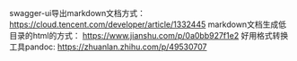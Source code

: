 

swagger-ui导出markdown文档方式：
https://cloud.tencent.com/developer/article/1332445
markdown文档生成低目录的html的方式：
https://www.jianshu.com/p/0a0bb927f1e2
好用格式转换工具pandoc:
https://zhuanlan.zhihu.com/p/49530707
